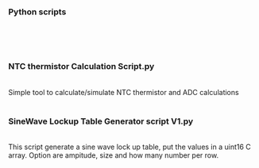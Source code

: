 <h3>Python scripts</h3>
<br />
<br />
<br /><h3>NTC thermistor Calculation Script.py</h3>
<br />Simple tool to calculate/simulate NTC thermistor and ADC calculations
<br />
<br /><h3>SineWave Lockup Table Generator script V1.py</h3>
<br />This script generate a sine wave lock up table, put the values in a uint16 C array. Option are ampitude, size and how many number per row.
